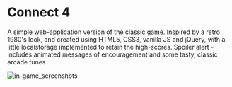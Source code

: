 # Connect 4

A simple web-application version of the classic game. Inspired by a retro 1980's look, and created using HTML5, CSS3, vanilla JS and jQuery, with a little localstorage implemented to retain the high-scores. Spoiler alert - includes animated messages of encouragement and some tasty, classic arcade tunes 

![in-game_screenshots](https://user-images.githubusercontent.com/10245474/62635631-52cd3c80-b938-11e9-8fc3-370579a7f183.png)
